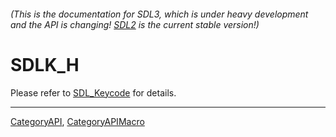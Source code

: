 ###### (This is the documentation for SDL3, which is under heavy development and the API is changing! [SDL2](https://wiki.libsdl.org/SDL2/) is the current stable version!)
# SDLK_H

Please refer to [SDL_Keycode](SDL_Keycode) for details.

----
[CategoryAPI](CategoryAPI), [CategoryAPIMacro](CategoryAPIMacro)

